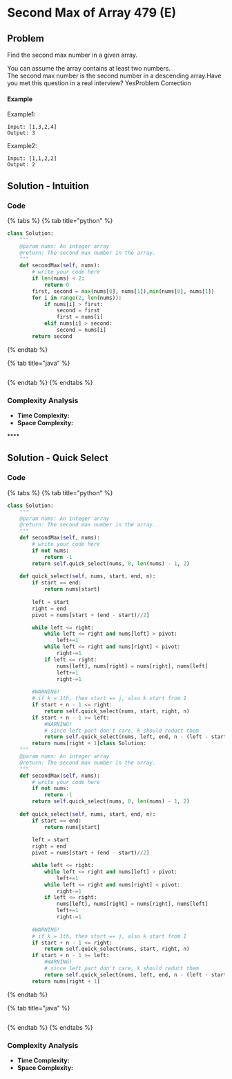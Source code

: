 # Second Max of Array 479 \(E\)

## Problem

Find the second max number in a given array.

You can assume the array contains at least two numbers.  
The second max number is the second number in a descending array.Have you met this question in a real interview?  YesProblem Correction

#### Example

Example1:

```text
Input: [1,3,2,4]
Output: 3
```

Example2:

```text
Input: [1,1,2,2]
Output: 2
```

## Solution - Intuition

### Code

{% tabs %}
{% tab title="python" %}
```python
class Solution:
    """
    @param nums: An integer array
    @return: The second max number in the array.
    """
    def secondMax(self, nums):
        # write your code here
        if len(nums) < 2:
            return 0
        first, second = max(nums[0], nums[1]),min(nums[0], nums[1])
        for i in range(2, len(nums)):
            if nums[i] > first:
                second = first
                first = nums[i]
            elif nums[i] > second:
                second = nums[i]
        return second
```
{% endtab %}

{% tab title="java" %}
```

```
{% endtab %}
{% endtabs %}

### Complexity Analysis

* **Time Complexity:**
* **Space Complexity:**

\*\*\*\*

## Solution - Quick Select

### Code

{% tabs %}
{% tab title="python" %}
```python
class Solution:
    """
    @param nums: An integer array
    @return: The second max number in the array.
    """
    def secondMax(self, nums):
        # write your code here
        if not nums:
            return -1
        return self.quick_select(nums, 0, len(nums) - 1, 2)
    
    def quick_select(self, nums, start, end, n):
        if start == end:
            return nums[start]
        
        left = start
        right = end
        pivot = nums[start + (end - start)//2]

        while left <= right:
            while left <= right and nums[left] > pivot:
                left+=1
            while left <= right and nums[right] < pivot:
                right-=1
            if left <= right:
                nums[left], nums[right] = nums[right], nums[left]
                left+=1
                right-=1
        
        #WARNING!
        # if k = 1th, then start == j, also k start from 1
        if start + n - 1 <= right:
            return self.quick_select(nums, start, right, n)
        if start + n - 1 >= left:
            #WARNING!
            # since left part don't care, k should reduct them
            return self.quick_select(nums, left, end, n - (left - start ))
        return nums[right + 1]class Solution:
    """
    @param nums: An integer array
    @return: The second max number in the array.
    """
    def secondMax(self, nums):
        # write your code here
        if not nums:
            return -1
        return self.quick_select(nums, 0, len(nums) - 1, 2)
    
    def quick_select(self, nums, start, end, n):
        if start == end:
            return nums[start]
        
        left = start
        right = end
        pivot = nums[start + (end - start)//2]

        while left <= right:
            while left <= right and nums[left] > pivot:
                left+=1
            while left <= right and nums[right] < pivot:
                right-=1
            if left <= right:
                nums[left], nums[right] = nums[right], nums[left]
                left+=1
                right-=1
        
        #WARNING!
        # if k = 1th, then start == j, also k start from 1
        if start + n - 1 <= right:
            return self.quick_select(nums, start, right, n)
        if start + n - 1 >= left:
            #WARNING!
            # since left part don't care, k should reduct them
            return self.quick_select(nums, left, end, n - (left - start ))
        return nums[right + 1]
```
{% endtab %}

{% tab title="java" %}
```

```
{% endtab %}
{% endtabs %}

### Complexity Analysis

* **Time Complexity:**
* **Space Complexity:**

